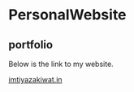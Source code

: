 # PersonalWebsite
## portfolio

Below is the link to my website.


[imtiyazakiwat.in](https://imtiyazakiwat.in)


